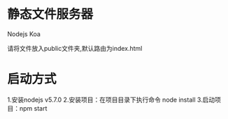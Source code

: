 # 静态文件服务器
Nodejs   Koa

请将文件放入public文件夹,默认路由为index.html

# 启动方式
1.安装nodejs v5.7.0
2.安装项目：在项目目录下执行命令 node install
3.启动项目：npm start
